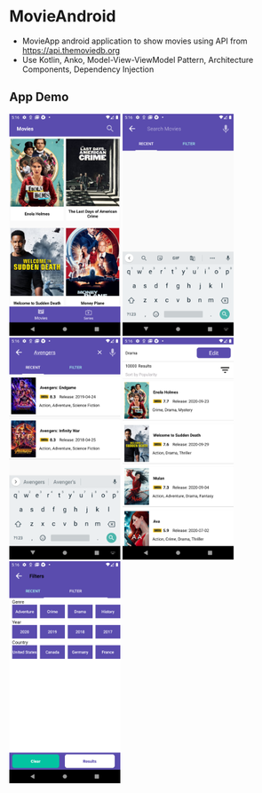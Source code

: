 # MovieAndroid
* MovieApp android application to show movies using API from https://api.themoviedb.org
* Use Kotlin, Anko, Model-View-ViewModel Pattern, Architecture Components, Dependency Injection
## App Demo

<p float="left">
  <img src="https://raw.githubusercontent.com/FirmanMFK/MovieAndroid/master/Screenshot_1602238581.png" height="400" />
  <img src="https://raw.githubusercontent.com/FirmanMFK/MovieAndroid/master/Screenshot_1602238595.png" height="400" />
  <img src="https://raw.githubusercontent.com/FirmanMFK/MovieAndroid/master/Screenshot_1602238605.png" height="400" />
  <img src="https://raw.githubusercontent.com/FirmanMFK/MovieAndroid/master/Screenshot_1602238618.png" height="400" />
  <img src="https://raw.githubusercontent.com/FirmanMFK/MovieAndroid/master/Screenshot_1602238610.png" height="400" />
</p>